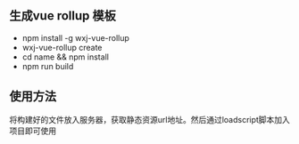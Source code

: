 ## 生成vue rollup 模板

- npm install -g wxj-vue-rollup
- wxj-vue-rollup create <name>
- cd name && npm install
- npm run build

## 使用方法
将构建好的文件放入服务器，获取静态资源url地址。然后通过loadscript脚本加入项目即可使用
